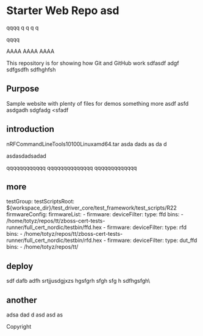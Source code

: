 # Starter Web Repo asd
qqqq
q
q
q
q

qqqq



AAAA
AAAA
AAAA

This repository is for showing how Git and GitHub work
sdfasdf
adgf
sdfgsdfh
sdfhghfsh


## Purpose

Sample website with plenty of files for demos
something more
asdf
asfd
asdgadh sdgfadg <sfadf 

## introduction

nRFCommandLineTools10100Linuxamd64.tar
asda
dads
as
da
d

asdasdadsadad

qqqqqqqqqqqq
qqqqqqqqqqqqqq
qqqqqqqqqqqqq


## more

testGroup:
        testScriptsRoot: ${workspace_dir}/test_driver_core/test_framework/test_scripts/R22
        firmwareConfig:
          firmwareList:
            - firmware:
                deviceFilter:
                  type: ffd
                bins:
                  - /home/totyz/repos/tt/zboss-cert-tests-runner/full_cert_nordic/testbin/ffd.hex
            - firmware:
                deviceFilter:
                  type: rfd
                bins:
                  - /home/totyz/repos/tt/zboss-cert-tests-runner/full_cert_nordic/testbin/rfd.hex
            - firmware:
                deviceFilter:
                  type: dut_ffd
                bins:
                  - /home/totyz/repos/tt/


## deploy

sdf
dafb
adfh
srtjjusdgjxzs
hgsfgrh
sfgh
sfg
h
sdfhgsfgh\


## another
 
 adsa
 dad
 d
 asd
 asd
 as


Copyright
